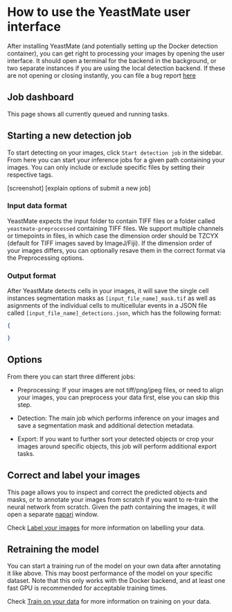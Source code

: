 # How to use the YeastMate user interface

After installing YeastMate (and potentially setting up the Docker detection container), you can get right to processing your images by opening the user interface. It should open a terminal for the backend in the background, or two separate instances if you are using the local detection backend. If these are not opening or closing instantly, you can file a bug report [here](https://github.com/CALM-LMU/YeastMate/issues)

## Job dashboard

This page shows all currently queued and running tasks.

## Starting a new detection job

To start detecting on your images, click ```Start detection job``` in the sidebar.
From here you can start your inference jobs for a given path containing your images. You can only include or exclude specific files by setting their respective tags.

[screenshot]
[explain options of submit a new job]



### Input data format

YeastMate expects the input folder to contain TIFF files or a folder called ```yeastmate-preprocessed``` containing TIFF files. We support multiple channels or timepoints in files, in which case the dimension order should be TZCYX (default for TIFF images saved by ImageJ/Fiji). If the dimension order of your images differs, you can optionally resave them in the correct format via the Preprocessing options.

### Output format

After YeastMate detects cells in your images, it will save the single cell instances segmentation masks as ```[input_file_name]_mask.tif``` as well as asignments of the individual cells to multicellular events in a JSON file called ```[input_file_name]_detections.json```, which has the following format:

```json
{

}
```


## Options

From there you can start three different jobs: 

* Preprocessing: If your images are not tiff/png/jpeg files, or need to align your images, you can preprocess your data first, else you can skip this step.

* Detection: The main job which performs inference on your images and save a segmentation mask and additional detection metadata.

* Export: If you want to further sort your detected objects or crop your images around specific objects, this job will perform additional export tasks.

## Correct and label your images

This page allows you to inspect and correct the predicted objects and masks, or to annotate your images from scratch if you want to re-train the neural network from scratch. Given the path containing the images, it will open a separate [napari](https://napari.org) window.

Check [Label your images](./label.md) for more information on labelling your data.

## Retraining the model

You can start a training run of the model on your own data after annotating it like above. This may boost performance of the model on your specific dataset. Note that this only works with the Docker backend, and at least one fast GPU is recommended for acceptable training times.

Check [Train on your data](./train.md) for more information on training on your data.
